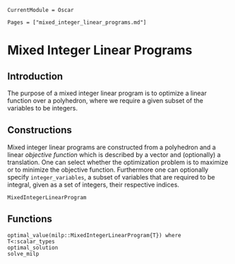 ```@meta
CurrentModule = Oscar
```

```@contents
Pages = ["mixed_integer_linear_programs.md"]
```

# Mixed Integer Linear Programs


## Introduction

The purpose of a mixed integer linear program is to optimize a linear function
over a polyhedron, where we require a given subset of the variables to be
integers.



## Constructions

Mixed integer linear programs are constructed from a polyhedron and a linear
*objective function* which is described by a vector and (optionally) a
translation. One can select whether the optimization problem is to maximize or
to minimize the objective function. Furthermore one can optionally specify
`integer_variables`, a subset of variables that are required to be integral,
given as a set of integers, their respective indices.

```@docs
MixedIntegerLinearProgram
```

## Functions
```@docs
optimal_value(milp::MixedIntegerLinearProgram{T}) where T<:scalar_types
optimal_solution
solve_milp
```
